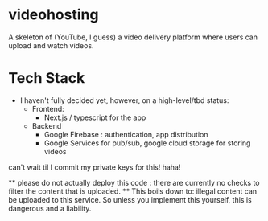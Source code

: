# videohosting
A skeleton of (YouTube, I guess) a video delivery platform where users can upload and watch videos.

# Tech Stack
- I haven't fully decided yet, however, on a high-level/tbd status:
    - Frontend:
        - Next.js / typescript for the app
    - Backend
        - Google Firebase : authentication, app distribution
        - Google Services for pub/sub, google cloud storage for storing videos

can't wait til I commit my private keys for this! haha!

** please do not actually deploy this code : there are currently no checks to filter the content that is uploaded.
** This boils down to: illegal content can be uploaded to this service. So unless you implement this yourself, this is dangerous and a liability.

